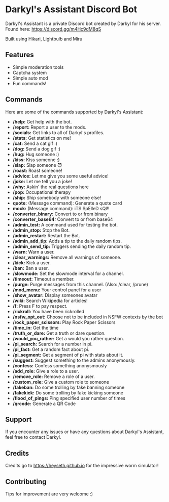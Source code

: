 # Darkyl's Assistant Discord Bot

Darkyl's Assistant is a private Discord bot created by Darkyl for his server. Found here: https://discord.gg/m4Hc9dM8qS

Built using Hikari, Lightbulb and Miru

## Features

- Simple moderation tools
- Captcha system
- Simple auto mod
- Fun commands!


## Commands

Here are some of the commands supported by Darkyl's Assistant:

-  **/help:** Get help with the bot.
-  **/report:** Report a user to the mods.
-  **/socials:** Get links to all of Darkyl's profiles.
-  **/stats:** Get statistics on me!
-  **/cat:** Send a cat gif :)
-  **/dog:** Send a dog gif :)
-  **/hug:** Hug someone :)
-  **/kiss:** Kiss someone :)
-  **/slap:** Slap someone 😈
-  **/roast:** Roast someone!
-  **/advice:** Let me give you some useful advice!
-  **/joke:** Let me tell you a joke!
-  **/why:** Askin' the real questions here
-  **/pop:** Occupational therapy
-  **/ship:** Ship somebody with someone else!
-  **quote:** (Message command): Generate a quote card
-  **mock:** (Message command): iTS SpElleD sQl!!
-  **/converter_binary:** Convert to or from binary
-  **/converter_base64:** Convert to or from base64
-  **/admin_test:** A command used for testing the bot.
-  **/admin_stop:** Stop the Bot.
-  **/admin_restart:** Restart the Bot.
-  **/admin_add_tip:** Adds a tip to the daily random tips.
-  **/admin_send_tip:** Triggers sending the daily random tip.
-  **/warn:** Warn a user.
-  **/clear_warnings:** Remove all warnings of someone.
-  **/kick:** Kick a user.
-  **/ban:** Ban a user.
-  **/slowmode:** Set the slowmode interval for a channel.
-  **/timeout:** Timeout a member.
-  **/purge:** Purge messages from this channel. (Also: /clear, /prune)
-  **/mod_menu:** Your control panel for a user
-  **/show_avatar:** Display someones avatar
-  **/wiki:** Search Wikipedia for articles!
-  **/f:** Press F to pay respect.
-  **/rickroll:** You have been rickrolled
-  **/nsfw_opt_out:** Choose not to be included in NSFW contexts by the bot
-  **/rock_paper_scissors:** Play Rock Paper Scissors
-  **/time_in:** Get the time
-  **/truth_or_dare:** Get a truth or dare question.
-  **/would_you_rather:** Get a would you rather question.
-  **/pi_search:** Search for a number in pi.
-  **/pi_fact:** Get a random fact about pi.
-  **/pi_segment:** Get a segment of pi with stats about it.
-  **/suggest:** Suggest something to the admins anonymously.
-  **/confess:** Confess something anonysmously
-  **/add_role:** Give a role to a user.
-  **/remove_role:** Remove a role of a user.
-  **/custom_role:** Give a custom role to someone
-  **/fakeban:** Do some trolling by fake banning someone
-  **/fakekick:** Do some trolling by fake kicking someone
-  **/flood_of_pings:** Ping specified user number of times
-  **/qrcode:** Generate a QR Code

## Support

If you encounter any issues or have any questions about Darkyl's Assistant, feel free to contact Darkyl.

## Credits
Credits go to https://heyseth.github.io for the impressive worm simulator!

## Contributing

Tips for improvement are very welcome :)
